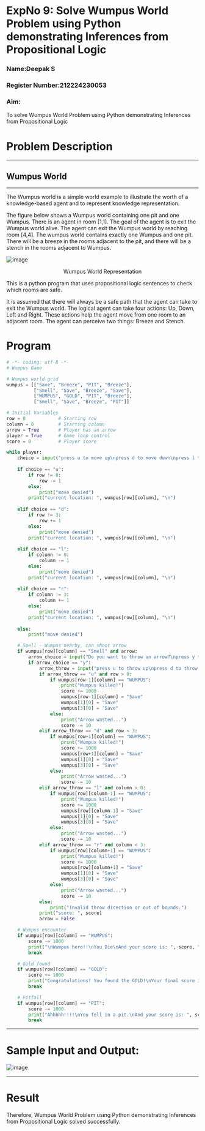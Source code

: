 <h1>ExpNo 9: Solve Wumpus World Problem using Python demonstrating Inferences from Propositional Logic</h1> 
<h3>Name:Deepak S </h3>
<h3>Register Number:212224230053  </h3>
<H3>Aim:</H3>
<p>
    To solve  Wumpus World Problem using Python demonstrating Inferences from Propositional Logic
</p>
<h1>Problem Description</h1>
<hr>
<h2>Wumpus World</h2>
<hr>
The Wumpus world is a simple world example to illustrate the worth of a knowledge-based agent and to represent knowledge representation.

The figure below shows a Wumpus world containing one pit and one Wumpus. There is an agent in room [1,1]. The goal of the agent is to exit the Wumpus world alive. The agent can exit the Wumpus world by reaching room [4,4]. The wumpus world contains exactly one Wumpus and one pit. There will be a breeze in the rooms adjacent to the pit, and there will be a stench in the rooms adjacent to Wumpus.

![image](https://github.com/natsaravanan/19AI405FUNDAMENTALSOFARTIFICIALINTELLIGENCE/assets/87870499/cd6b68dc-c79f-4dcb-8126-04da90d65912)

<center>Wumpus World Representation</center>
<p>
This is a python program that uses propositional logic sentences to check which rooms are safe. 

It is assumed that there will always be a safe path that the agent can take to exit the Wumpus world. The logical agent can take four actions: Up, Down, Left and Right. These actions help the agent move from one room to an adjacent room. The agent can perceive two things: Breeze and Stench.
</p>

# Program

```python
# -*- coding: utf-8 -*-
# Wumpus Game

# Wumpus world grid
wumpus = [["Save", "Breeze", "PIT", "Breeze"],
          ["Smell", "Save", "Breeze", "Save"],
          ["WUMPUS", "GOLD", "PIT", "Breeze"],
          ["Smell", "Save", "Breeze", "PIT"]]

# Initial Variables
row = 0            # Starting row
column = 0         # Starting column
arrow = True       # Player has an arrow
player = True      # Game loop control
score = 0          # Player score

while player:
    choice = input("press u to move up\npress d to move down\npress l to move left\npress r to move right\n")
    
    if choice == "u":
        if row != 0:
            row -= 1
        else:
            print("move denied")
        print("current location: ", wumpus[row][column], "\n")
    
    elif choice == "d":
        if row != 3:
            row += 1
        else:
            print("move denied")
        print("current location: ", wumpus[row][column], "\n")
    
    elif choice == "l":
        if column != 0:
            column -= 1
        else:
            print("move denied")
        print("current location: ", wumpus[row][column], "\n")
    
    elif choice == "r":
        if column != 3:
            column += 1
        else:
            print("move denied")
        print("current location: ", wumpus[row][column], "\n")
    
    else:
        print("move denied")

    # Smell - Wumpus nearby, can shoot arrow
    if wumpus[row][column] == "Smell" and arrow:
        arrow_choice = input("Do you want to throw an arrow?\npress y to throw\npress n to save your arrow\n")
        if arrow_choice == "y":
            arrow_throw = input("press u to throw up\npress d to throw down\npress l to throw left\npress r to throw right\n")
            if arrow_throw == "u" and row > 0:
                if wumpus[row-1][column] == "WUMPUS":
                    print("Wumpus killed!")
                    score += 1000
                    wumpus[row-1][column] = "Save"
                    wumpus[1][0] = "Save"
                    wumpus[3][0] = "Save"
                else:
                    print("Arrow wasted...")
                    score -= 10
            elif arrow_throw == "d" and row < 3:
                if wumpus[row+1][column] == "WUMPUS":
                    print("Wumpus killed!")
                    score += 1000
                    wumpus[row+1][column] = "Save"
                    wumpus[1][0] = "Save"
                    wumpus[3][0] = "Save"
                else:
                    print("Arrow wasted...")
                    score -= 10
            elif arrow_throw == "l" and column > 0:
                if wumpus[row][column-1] == "WUMPUS":
                    print("Wumpus killed!")
                    score += 1000
                    wumpus[row][column-1] = "Save"
                    wumpus[1][0] = "Save"
                    wumpus[3][0] = "Save"
                else:
                    print("Arrow wasted...")
                    score -= 10
            elif arrow_throw == "r" and column < 3:
                if wumpus[row][column+1] == "WUMPUS":
                    print("Wumpus killed!")
                    score += 1000
                    wumpus[row][column+1] = "Save"
                    wumpus[1][0] = "Save"
                    wumpus[3][0] = "Save"
                else:
                    print("Arrow wasted...")
                    score -= 10
            else:
                print("Invalid throw direction or out of bounds.")
            print("score: ", score)
            arrow = False

    # Wumpus encounter
    if wumpus[row][column] == "WUMPUS":
        score -= 1000
        print("\nWumpus here!!\nYou Die\nAnd your score is: ", score, "\n")
        break

    # Gold found
    if wumpus[row][column] == "GOLD":
        score += 1000
        print("Congratulations! You found the GOLD!\nYour final score is: ", score)
        break

    # Pitfall
    if wumpus[row][column] == "PIT":
        score -= 1000
        print("Ahhhhh!!!!\nYou fell in a pit.\nAnd your score is: ", score, "\n")
        break


```

<hr>
<h1>Sample Input and Output:</h1>

![image](https://github.com/user-attachments/assets/0c8e24fb-1b08-4feb-a4ea-7988fe9bc616)

<hr>

# Result
Therefore, Wumpus World Problem using Python demonstrating Inferences from Propositional Logic solved successfully.





